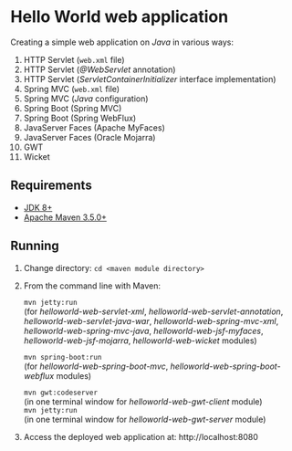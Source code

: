 # Hello World web application

Creating a simple web application on *Java* in various ways:

1. HTTP Servlet (`web.xml` file)
1. HTTP Servlet (*@WebServlet* annotation)
1. HTTP Servlet (*ServletContainerInitializer* interface implementation)
1. Spring MVC (`web.xml` file)
1. Spring MVC (*Java* configuration)
1. Spring Boot (Spring MVC)
1. Spring Boot (Spring WebFlux)
1. JavaServer Faces (Apache MyFaces)
1. JavaServer Faces (Oracle Mojarra)
1. GWT
1. Wicket

## Requirements

* [JDK 8+](http://www.oracle.com/technetwork/java/javase/downloads/index.html)
* [Apache Maven 3.5.0+](https://maven.apache.org/download.cgi)

## Running

1. Change directory:
    `cd <maven module directory>`

1. From the command line with Maven:

    `mvn jetty:run`  
    (for *helloworld-web-servlet-xml*, *helloworld-web-servlet-annotation*, *helloworld-web-servlet-java-war*, *helloworld-web-spring-mvc-xml*, *helloworld-web-spring-mvc-java*, *helloworld-web-jsf-myfaces*, *helloworld-web-jsf-mojarra*, *helloworld-web-wicket* modules)

    `mvn spring-boot:run`  
    (for *helloworld-web-spring-boot-mvc*, *helloworld-web-spring-boot-webflux* modules)

    `mvn gwt:codeserver`  
    (in one terminal window for *helloworld-web-gwt-client* module)  
    `mvn jetty:run`  
    (in one terminal window for *helloworld-web-gwt-server* module)    

1. Access the deployed web application at: http://localhost:8080